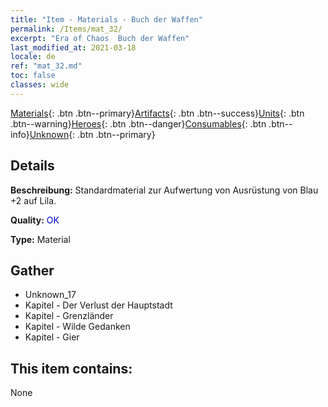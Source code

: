 ```yaml
---
title: "Item - Materials - Buch der Waffen"
permalink: /Items/mat_32/
excerpt: "Era of Chaos  Buch der Waffen"
last_modified_at: 2021-03-18
locale: de
ref: "mat_32.md"
toc: false
classes: wide
---
```

 [Materials](/de/Items/){: .btn .btn--primary}[Artifacts](/de/Items/Artifacts/){: .btn .btn--success}[Units](/de/Items/Units/){: .btn .btn--warning}[Heroes](/de/Items/Heroes/){: .btn .btn--danger}[Consumables](/de/Items/Consumables/){: .btn .btn--info}[Unknown](/de/Items/Unknown/){: .btn .btn--primary}

## Details
 **Beschreibung:** Standardmaterial zur Aufwertung von Ausrüstung von Blau +2 auf Lila.

 **Quality:** <span style="color: #0000CD">OK</span>

 **Type:** Material

## Gather

*    Unknown_17 
*    Kapitel - Der Verlust der Hauptstadt 
*    Kapitel - Grenzländer 
*    Kapitel - Wilde Gedanken 
*    Kapitel - Gier 

## This item contains:

  None

